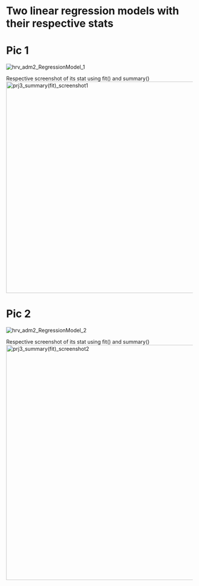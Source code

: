 # Two linear regression models with their respective stats

# Pic 1
![hrv_adm2_RegressionModel_1](https://user-images.githubusercontent.com/78221789/112621228-75d99680-8e64-11eb-814f-375f2d719252.png)

Respective screenshot of its stat using fit() and summary()
<img width="571" alt="prj3_summary(fit)_screenshot1" src="https://user-images.githubusercontent.com/78221789/112621272-825def00-8e64-11eb-91d5-facbe446e4b7.png">



# Pic 2
![hrv_adm2_RegressionModel_2](https://user-images.githubusercontent.com/78221789/112621243-7a05b400-8e64-11eb-96bd-5132e542d45f.png)

Respective screenshot of its stat using fit() and summary()
<img width="635" alt="prj3_summary(fit)_screenshot2" src="https://user-images.githubusercontent.com/78221789/112621280-8427b280-8e64-11eb-9cf6-2a5c50c32a23.png">
